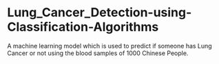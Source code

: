 # Lung_Cancer_Detection-using-Classification-Algorithms
A machine learning model which is used to predict if someone has Lung Cancer or not using the blood samples of 1000 Chinese People.
